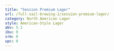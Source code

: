 ```yaml
---
title: "Session Premium Lager"
url: /full-sail-brewing-1/session-premium-lager/
category: North American Lager
style: American-Style Lager
abv: 5.1
ibu: 0
srm: 0
upc: 0
---
```


